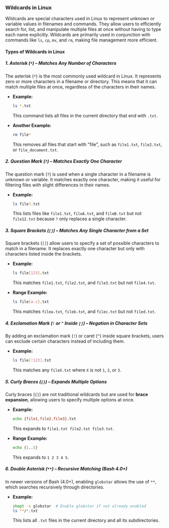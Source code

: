 ### Wildcards in Linux  

Wildcards are special characters used in Linux to represent unknown or variable values in filenames and commands. They allow users to efficiently search for, list, and manipulate multiple files at once without having to type each name explicitly. Wildcards are primarily used in conjunction with commands like `ls`, `cp`, `mv`, and `rm`, making file management more efficient.  

#### **Types of Wildcards in Linux**  

##### **1. Asterisk (`*`) – Matches Any Number of Characters**  
The asterisk (`*`) is the most commonly used wildcard in Linux. It represents zero or more characters in a filename or directory. This means that it can match multiple files at once, regardless of the characters in their names.  

- **Example:**  
  ```bash
  ls *.txt
  ```
  This command lists all files in the current directory that end with `.txt`.  

- **Another Example:**  
  ```bash
  rm file*
  ```
  This removes all files that start with "file", such as `file1.txt`, `file2.txt`, or `file_document.txt`.  

##### **2. Question Mark (`?`) – Matches Exactly One Character**  
The question mark (`?`) is used when a single character in a filename is unknown or variable. It matches exactly one character, making it useful for filtering files with slight differences in their names.  

- **Example:**  
  ```bash
  ls file?.txt
  ```
  This lists files like `file1.txt`, `fileA.txt`, and `fileB.txt` but not `file12.txt` because `?` only replaces a single character.  

##### **3. Square Brackets (`[]`) – Matches Any Single Character from a Set**  
Square brackets (`[]`) allow users to specify a set of possible characters to match in a filename. It replaces exactly one character but only with characters listed inside the brackets.  

- **Example:**  
  ```bash
  ls file[123].txt
  ```
  This matches `file1.txt`, `file2.txt`, and `file3.txt` but not `file4.txt`.  

- **Range Example:**  
  ```bash
  ls file[a-c].txt
  ```
  This matches `filea.txt`, `fileb.txt`, and `filec.txt` but not `filed.txt`.  

##### **4. Exclamation Mark (`!` or `^` Inside `[]`) – Negation in Character Sets**  
By adding an exclamation mark (`!`) or caret (`^`) inside square brackets, users can exclude certain characters instead of including them.  

- **Example:**  
  ```bash
  ls file[!123].txt
  ```
  This matches any `fileX.txt` where `X` is not `1`, `2`, or `3`.  

##### **5. Curly Braces (`{}`) – Expands Multiple Options**  
Curly braces (`{}`) are not traditional wildcards but are used for **brace expansion**, allowing users to specify multiple options at once.  

- **Example:**  
  ```bash
  echo {file1,file2,file3}.txt
  ```
  This expands to `file1.txt file2.txt file3.txt`.  

- **Range Example:**  
  ```bash
  echo {1..5}
  ```
  This expands to `1 2 3 4 5`.  

##### **6. Double Asterisk (`**`) – Recursive Matching (Bash 4.0+)**  
In newer versions of Bash (4.0+), enabling `globstar` allows the use of `**`, which searches recursively through directories.  

- **Example:**  
  ```bash
  shopt -s globstar  # Enable globstar if not already enabled
  ls **/*.txt
  ```
  This lists all `.txt` files in the current directory and all its subdirectories.  

